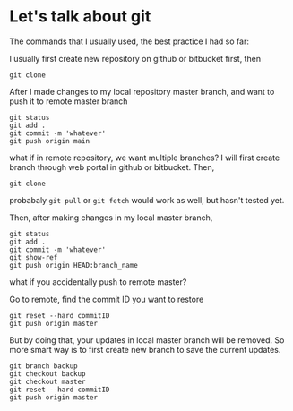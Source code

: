 # Let's talk about git

The commands that I usually used, the best practice I had so far:

I usually first create new repository on github or bitbucket first, then 

```
git clone
```

After I made changes to my local repository master branch, and want to push it to remote master branch

```
git status
git add .
git commit -m 'whatever'
git push origin main
```

what if in remote repository, we want multiple branches? I will first create branch through web portal in github or bitbucket. Then,

```
git clone
```

probabaly `git pull` or `git fetch` would work as well, but hasn't tested yet.

Then, after making changes in my local master branch,

```
git status
git add .
git commit -m 'whatever'
git show-ref
git push origin HEAD:branch_name
```

what if you accidentally push to remote master?

Go to remote, find the commit ID you want to restore

```
git reset --hard commitID
git push origin master
```

But by doing that, your updates in local master branch will be removed. So more smart way is to first create new branch to save the current updates.

```
git branch backup
git checkout backup
git checkout master
git reset --hard commitID
git push origin master
```